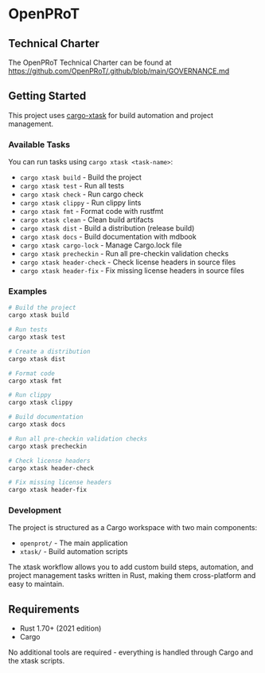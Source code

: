 # OpenPRoT

## Technical Charter

The OpenPRoT Technical Charter can be found at
[<u>https://github.com/OpenPRoT/.github/blob/main/GOVERNANCE.md</u>](https://github.com/OpenPRoT/.github/blob/main/GOVERNANCE.md)

## Getting Started

This project uses [<u>cargo-xtask</u>](https://github.com/matklad/cargo-xtask) for build automation and project management.

### Available Tasks

You can run tasks using `cargo xtask <task-name>`:

- `cargo xtask build` - Build the project
- `cargo xtask test` - Run all tests
- `cargo xtask check` - Run cargo check
- `cargo xtask clippy` - Run clippy lints
- `cargo xtask fmt` - Format code with rustfmt
- `cargo xtask clean` - Clean build artifacts
- `cargo xtask dist` - Build a distribution (release build)
- `cargo xtask docs` - Build documentation with mdbook
- `cargo xtask cargo-lock` - Manage Cargo.lock file
- `cargo xtask precheckin` - Run all pre-checkin validation checks
- `cargo xtask header-check` - Check license headers in source files
- `cargo xtask header-fix` - Fix missing license headers in source files

### Examples

```bash
# Build the project
cargo xtask build

# Run tests
cargo xtask test

# Create a distribution
cargo xtask dist

# Format code
cargo xtask fmt

# Run clippy
cargo xtask clippy

# Build documentation
cargo xtask docs

# Run all pre-checkin validation checks
cargo xtask precheckin

# Check license headers
cargo xtask header-check

# Fix missing license headers
cargo xtask header-fix
```

### Development

The project is structured as a Cargo workspace with two main components:

- `openprot/` - The main application
- `xtask/` - Build automation scripts

The xtask workflow allows you to add custom build steps, automation, and project management tasks written in Rust, making them cross-platform and easy to maintain.

## Requirements

- Rust 1.70+ (2021 edition)
- Cargo

No additional tools are required - everything is handled through Cargo and the xtask scripts.
